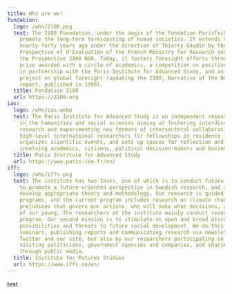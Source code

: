 ```yaml
---
title: Who are we?
fundation:
  logo: /who/2100.png
  text: The 2100 Foundation, under the aegis of the Fondation ParisTech, aims to
    promote the long-term forescasting of human societies. It extends the work begun
    nearly forty years ago under the direction of Thierry Gaudin by the Centre de
    Prospective et d'Évaluation of the French Ministry for Research and then by
    the Prospective 2100 NGO. Today, it fosters foresight efforts through a thesis
    prize awarded with a circle of academics, a competition on positive futures
    in partnership with the Paris Institute for Advanced Study, and an international
    project on global foresight (updating the 2100, Narrative of the Next Century
    report, published in 1990).
  title: Fondation 2100
  url: https://2100.org
ias:
  logo: /who/ias.webp
  text: The Paris Institute for Advanced Study is an independent research center
    in the humanities and social sciences aiming at fostering interdisciplinary
    research and experimenting new formats of intersectoral collaborations. It invites
    high-level international researchers for fellowships in residence in Paris,
    organizes scientific events, and sets up spaces for reflection and exchange
    involving academics, citizens, political decision-makers and businesses.
  title: Paris Institute for Advanced Study
  url: https://www.paris-iea.fr/en/
iff:
  logo: /who/iffs.png
  text: The institute has two tasks, one of which is to conduct future studies,
    to promote a future-oriented perspective in Swedish research, and to use and
    develop appropriate theory and methodology. Our research is guided by research
    programs, and the current program includes research on climate change, new technologies,
    prejudices that govern our actions, who will make what decisions, and the well-being
    of our young. The researchers at the institute mainly conduct research in this
    program. Our second mission is to stimulate an open and broad discussion about
    possibilities and threats to future social development. We do this by organizing
    seminars, publishing reports and communicating research via newsletters, Facebook,
    Twitter and our site, but also by our researchers participating in debates,
    visiting politicians, government agencies and companies, and sharing their knowledge
    through public media.
  title: Institute for Futures Studies
  url: https://www.iffs.se/en/
---
```


test